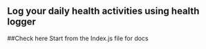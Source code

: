 ## Log your daily health activities using health logger

##Check here 
Start from the Index.js file for docs
